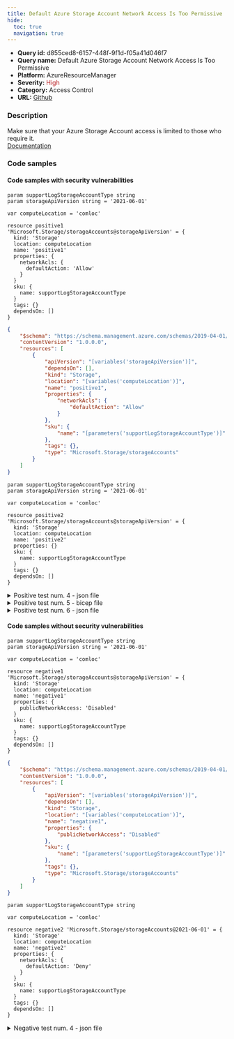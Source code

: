 ```yaml
---
title: Default Azure Storage Account Network Access Is Too Permissive
hide:
  toc: true
  navigation: true
---
```


<style>
  .highlight .hll {
    background-color: #ff171742;
  }
  .md-content {
    max-width: 1100px;
    margin: 0 auto;
  }
</style>

-   **Query id:** d855ced8-6157-448f-9f1d-f05a41d046f7
-   **Query name:** Default Azure Storage Account Network Access Is Too Permissive
-   **Platform:** AzureResourceManager
-   **Severity:** <span style="color:#bb2124">High</span>
-   **Category:** Access Control
-   **URL:** [Github](https://github.com/Checkmarx/kics/tree/master/assets/queries/azureResourceManager/default_azure_storage_account_network_access_is_too_permissive)

### Description
Make sure that your Azure Storage Account access is limited to those who require it.<br>
[Documentation](https://learn.microsoft.com/en-us/azure/templates/microsoft.storage/storageaccounts)

### Code samples
#### Code samples with security vulnerabilities
```bicep title="Positive test num. 1 - bicep file" hl_lines="12"
param supportLogStorageAccountType string
param storageApiVersion string = '2021-06-01'

var computeLocation = 'comloc'

resource positive1 'Microsoft.Storage/storageAccounts@storageApiVersion' = {
  kind: 'Storage'
  location: computeLocation
  name: 'positive1'
  properties: {
    networkAcls: {
      defaultAction: 'Allow'
    }
  }
  sku: {
    name: supportLogStorageAccountType
  }
  tags: {}
  dependsOn: []
}

```
```json title="Positive test num. 2 - json file" hl_lines="13"
{
    "$schema": "https://schema.management.azure.com/schemas/2019-04-01/deploymentTemplate.json#",
    "contentVersion": "1.0.0.0",
    "resources": [
        {
            "apiVersion": "[variables('storageApiVersion')]",
            "dependsOn": [],
            "kind": "Storage",
            "location": "[variables('computeLocation')]",
            "name": "positive1",
            "properties": {
                "networkAcls": {
                    "defaultAction": "Allow"
                }
            },
            "sku": {
                "name": "[parameters('supportLogStorageAccountType')]"
            },
            "tags": {},
            "type": "Microsoft.Storage/storageAccounts"
        }
    ]
}
```
```bicep title="Positive test num. 3 - bicep file" hl_lines="10"
param supportLogStorageAccountType string
param storageApiVersion string = '2021-06-01'

var computeLocation = 'comloc'

resource positive2 'Microsoft.Storage/storageAccounts@storageApiVersion' = {
  kind: 'Storage'
  location: computeLocation
  name: 'positive2'
  properties: {}
  sku: {
    name: supportLogStorageAccountType
  }
  tags: {}
  dependsOn: []
}

```
<details><summary>Positive test num. 4 - json file</summary>

```json hl_lines="11"
{
    "$schema": "https://schema.management.azure.com/schemas/2019-04-01/deploymentTemplate.json#",
    "contentVersion": "1.0.0.0",
    "resources": [
        {
            "apiVersion": "[variables('storageApiVersion')]",
            "dependsOn": [],
            "kind": "Storage",
            "location": "[variables('computeLocation')]",
            "name": "positive2",
            "properties": {},
            "sku": {
                "name": "[parameters('supportLogStorageAccountType')]"
            },
            "tags": {},
            "type": "Microsoft.Storage/storageAccounts"
        }
    ]
}
```
</details>
<details><summary>Positive test num. 5 - bicep file</summary>

```bicep hl_lines="11"
param supportLogStorageAccountType string
param storageApiVersion string = '2021-06-01'

var computeLocation = 'comloc'

resource positive3 'Microsoft.Storage/storageAccounts@storageApiVersion' = {
  kind: 'Storage'
  location: computeLocation
  name: 'positive3'
  properties: {
    publicNetworkAccess: 'Enabled'
  }
  sku: {
    name: supportLogStorageAccountType
  }
  tags: {}
  dependsOn: []
}

```
</details>
<details><summary>Positive test num. 6 - json file</summary>

```json hl_lines="12"
{
    "$schema": "https://schema.management.azure.com/schemas/2019-04-01/deploymentTemplate.json#",
    "contentVersion": "1.0.0.0",
    "resources": [
        {
            "apiVersion": "[variables('storageApiVersion')]",
            "dependsOn": [],
            "kind": "Storage",
            "location": "[variables('computeLocation')]",
            "name": "positive3",
            "properties": {
                "publicNetworkAccess": "Enabled"
            },
            "sku": {
                "name": "[parameters('supportLogStorageAccountType')]"
            },
            "tags": {},
            "type": "Microsoft.Storage/storageAccounts"
        }
    ]
}
```
</details>


#### Code samples without security vulnerabilities
```bicep title="Negative test num. 1 - bicep file"
param supportLogStorageAccountType string
param storageApiVersion string = '2021-06-01'

var computeLocation = 'comloc'

resource negative1 'Microsoft.Storage/storageAccounts@storageApiVersion' = {
  kind: 'Storage'
  location: computeLocation
  name: 'negative1'
  properties: {
    publicNetworkAccess: 'Disabled'
  }
  sku: {
    name: supportLogStorageAccountType
  }
  tags: {}
  dependsOn: []
}

```
```json title="Negative test num. 2 - json file"
{
    "$schema": "https://schema.management.azure.com/schemas/2019-04-01/deploymentTemplate.json#",
    "contentVersion": "1.0.0.0",
    "resources": [
        {
            "apiVersion": "[variables('storageApiVersion')]",
            "dependsOn": [],
            "kind": "Storage",
            "location": "[variables('computeLocation')]",
            "name": "negative1",
            "properties": {
                "publicNetworkAccess": "Disabled"
            },
            "sku": {
                "name": "[parameters('supportLogStorageAccountType')]"
            },
            "tags": {},
            "type": "Microsoft.Storage/storageAccounts"
        }
    ]
}
```
```bicep title="Negative test num. 3 - bicep file"
param supportLogStorageAccountType string

var computeLocation = 'comloc'

resource negative2 'Microsoft.Storage/storageAccounts@2021-06-01' = {
  kind: 'Storage'
  location: computeLocation
  name: 'negative2'
  properties: {
    networkAcls: {
      defaultAction: 'Deny'
    }
  }
  sku: {
    name: supportLogStorageAccountType
  }
  tags: {}
  dependsOn: []
}

```
<details><summary>Negative test num. 4 - json file</summary>

```json
{
    "$schema": "https://schema.management.azure.com/schemas/2019-04-01/deploymentTemplate.json#",
    "contentVersion": "1.0.0.0",
    "resources": [
        {
            "apiVersion": "[variables('storageApiVersion')]",
            "dependsOn": [],
            "kind": "Storage",
            "location": "[variables('computeLocation')]",
            "name": "negative2",
            "properties": {
                "networkAcls": {
                    "defaultAction": "Deny"
                }
            },
            "sku": {
                "name": "[parameters('supportLogStorageAccountType')]"
            },
            "tags": {},
            "type": "Microsoft.Storage/storageAccounts"
        }
    ]
}
```
</details>
